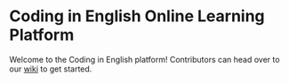 # Coding in English Online Learning Platform

Welcome to the Coding in English platform! Contributors can head over to our [wiki](https://github.com/engelmav/cie_platform/wiki) to get started.
